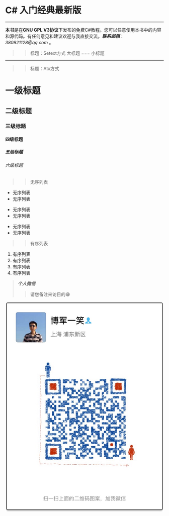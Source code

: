 # C# 入门经典最新版

___

**本书**是在**GNU GPL V3协议**下发布的免费C#教程。您可以任意使用本书中的内容和源代码。有任何意见和建议欢迎与我直接交流。___联系邮箱___：_380921128@qq.com_ 。

>>标题：Setext方式
>大标题
===
>小标题
---

>>标题：Atx方式
>
# 一级标题
## 二级标题
### 三级标题
#### 四级标题
##### 五级标题
###### 六级标题

>>无序列表
>
+ 无序列表
+ 无序列表
- 无序列表
- 无序列表
* 无序列表
* 无序列表

>>有序列表
1. 有序列表
2. 有序列表
3. 有序列表
8. 有序列表



> _**个人微信**_ 
>> 请您备注来访目的😁

![](/assets/IMG_1858.JPG)




